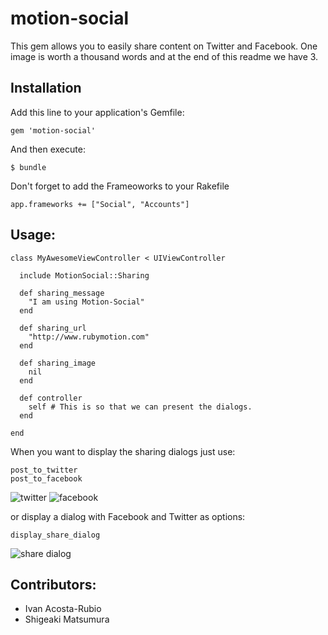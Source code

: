 # motion-social

This gem allows you to easily share content on Twitter and Facebook. One image is worth a thousand words and at the end of this readme we have 3. 

## Installation

Add this line to your application's Gemfile:

    gem 'motion-social'

And then execute:

    $ bundle
    
    
Don't forget to add the Frameoworks to your Rakefile

    app.frameworks += ["Social", "Accounts"]


## Usage:

    class MyAwesomeViewController < UIViewController

      include MotionSocial::Sharing

      def sharing_message
        "I am using Motion-Social"
      end

      def sharing_url
        "http://www.rubymotion.com"
      end

      def sharing_image
        nil
      end

      def controller
        self # This is so that we can present the dialogs. 
      end

    end

When you want to display the sharing dialogs just use: 

    post_to_twitter
    post_to_facebook

![twitter](https://raw.github.com/ivanacostarubio/motion-social/master/resources/twitter.png) ![facebook](https://raw.github.com/ivanacostarubio/motion-social/master/resources/facebook.png)

or display a dialog with Facebook and Twitter as options:

    display_share_dialog

![share dialog](https://raw.github.com/ivanacostarubio/motion-social/master/resources/share_dialog.png)

## Contributors:

- Ivan Acosta-Rubio
- Shigeaki Matsumura
